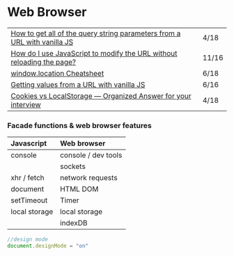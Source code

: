 # Web Browser

|  |  |
| :--- | :--- |
| [How to get all of the query string parameters from a URL with vanilla JS](https://gomakethings.com/how-to-get-all-of-the-query-string-parameters-from-a-url-with-vanilla-js/) | 4/18 |
| [How do I use JavaScript to modify the URL without reloading the page?](https://www.30secondsofcode.org/blog/s/javascript-modify-url-without-reload) | 11/16 |
| [window.location Cheatsheet](https://dev.to/samanthaming/window-location-cheatsheet-4edl) | 6/18 |
| [Getting values from a URL with vanilla JS](https://gomakethings.com/getting-values-from-a-url-with-vanilla-js/?mc_cid=dd0d6f2e32&mc_eid=[UNIQID]) | 6/16 |
| [Cookies vs LocalStorage — Organized Answer for your interview](https://medium.com/javascript-in-plain-english/cookies-vs-localstorage-organized-answer-for-your-interview-54018e0f5a1e) | 4/18 |

### Facade functions & web browser features

| Javascript | Web browser |
| :--- | :--- |
| console | console / dev tools |
|  | sockets |
| xhr / fetch | network requests |
| document | HTML DOM |
| setTimeout | Timer |
| local storage | local storage |
|  | indexDB |

```javascript
//design mode
document.designMode = "on"
```

